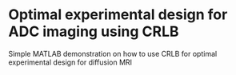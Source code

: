 # Optimal experimental design for ADC imaging using CRLB

Simple MATLAB demonstration on how to use CRLB for optimal experimental design for diffusion MRI
